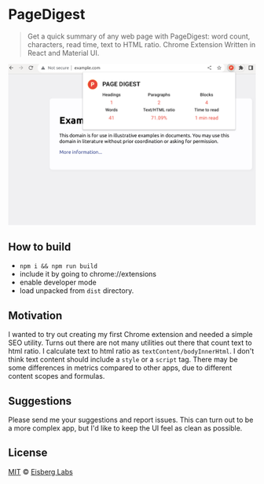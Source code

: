 # PageDigest

> Get a quick summary of any web page with PageDigest: word count, characters, read time, text to HTML ratio. 
> Chrome Extension Written in React and Material UI.

![Image](./thumbnail.png)

## How to build
- `npm i && npm run build`
- include it by going to chrome://extensions
- enable developer mode
- load unpacked from `dist` directory.

## Motivation
I wanted to try out creating my first Chrome extension and needed a simple SEO utility.
Turns out there are not many utilities out there that count text to html ratio. 
I calculate text to html ratio as `textContent/bodyInnerHtml`. 
I don't think text content should include a `style` or a `script` tag.
There may be some differences in metrics compared to other apps,
due to different content scopes and formulas.

## Suggestions
Please send me your suggestions and report issues. This can turn out to be a more complex app,
but I'd like to keep the UI feel as clean as possible.

## License
[MIT](./LICENSE-MIT) © [Eisberg Labs](http://www.eisberg-labs.com)
